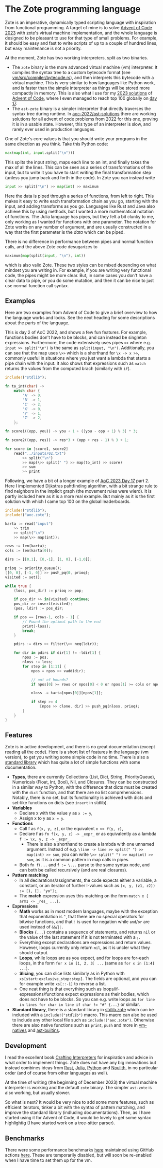 # The Zote programming language

Zote is an imperative, dynamically typed scripting language with inspiration from functional programming. A target of mine is to solve [Advent of Code 2023](https://adventofcode.com/) with zote's virtual machine implementation, and the whole language is designed to be pleasant to use for that type of small problems. For example, it should be easy and fast to write scripts of up to a couple of hundred lines, but easy maintenance is not a priority.

At the moment, Zote has two working interpreters, split as two binaries.
- The `zote` binary is the more advanced virtual machine (vm) interpreter. It compiles the syntax tree to a custom bytecode format (see [vm/src/compiler/bytecode.rs](vm/src/compiler/bytecode.rs)), and then interprets this bytecode with a virtual machine. This is very similar to how languages like Python work, and is faster than the simple interpreter as things will be stored more compactly in memory. This is also what I use for my [2023 solutions](https://github.com/KvGeijer/advent-of-zote-2023) of [Advent of Code](https://adventofcode.com/), where I even managed to reach top 100 globally on [day 17](https://adventofcode.com/2023/day/17).
- The `ast-zote` binary is a simpler interpreter that directly traverses the syntax tree during runtime. In [aoc-2022/ast-solutions](./aoc-2022/ast-solutions) there are working solutions for all advent of code problems from 2022 for this one, proving it is in a usable state. However, this type of an interpreter is slow, and rarely ever used in production languages.

One of Zote's core values is that you should write your programs in the same direction as you think. Take this Python code:
``` python
max(map(int, input.split("\n")))
```
This splits the input string, maps each line to an int, and finally takes the max of all the lines. This can be seen as a series of transformations of the input, but to write it you have to start writing the final transformation step (unless you jump back and forth in the code). In Zote you can instead write

``` python
input >> split("\n") >> map(int) >> maximum
```

Here the data is piped through a series of functions, from left to right. This makes it easy to write each transformation chain as you go, starting with the input, and adding transforms as you go. Languages like Rust and Java also achieve this by using methods, but I wanted a more mathematical notation of functions. The Julia language has pipes, but they felt a bit clunky to me, only working as I wanted for functions with one parameter. The notation for Zote works on any number of argument, and are usually constructed in a way that the first parameter is the _data_ which can be piped.

There is no difference in performance between pipes and normal function calls, and the above Zote code desugarizes to
```python
maximum(map(split(input, "\n"), int))
```
which is also valid Zote. These two styles can be mixed depending on what mindset you are writing in. For example, if you are writing very functional code, the pipes might be more clear. But, in some cases you don't have a clear data to pipe, or you do some mutation, and then it can be nice to just use normal function call syntax.

## Examples

Here are two examples from Advent of Code to give a brief overview to how the language works and looks. See the next heading for some descriptions about the parts of the language.

This is day 2 of AoC 2022, and shows a few fun features. For example, functions bodies don't have to be blocks, and can instead be singleton expressions. Furthermore, the code extensively uses pipes `>>` where e.g. `input >> split("\n")` is the same as `split(input, "\n")`. Additionally, you can see that the map uses `\>>` which is a shorthand for `\x -> x >>`, commonly useful in situations where you just want a lambda that starts a pipe chain with the input. It also shows that expressions such as `match` returns the values from the computed brach (similarly with `if`).

``` rust
include!("stdlib");

fn to_int(char) ->
	match char {
		'A' -> 0,
		'B' -> 1,
		'C' -> 2,
		'X' -> 0,
		'Y' -> 1,
		'Z' -> 2,
	};

fn score1((opp, you)) -> you + 1 + ((you - opp + 1) % 3) * 3;

fn score2((opp, res)) -> res*3 + (opp + res - 1) % 3 + 1;

for score in [score1, score2]
	read("../inputs/02.txt")
		>> split("\n")
		>> map(\>> split(" ") >> map(to_int) >> score)
		>> sum
		>> print
```

Following, we have a bit of a longer example of [AoC 2023 Day 17](https://adventofcode.com/2023/day/17) part 2. Here I implemented Dijkstras pahtfinding algorithm, with a bit strange rule to find neighbors in the implicit graph (the movement rules were wierd). It is partly included here as it is a more real example. But mainly as it is the first solution with which I came top 100 on the global leaderboards.

``` rust
include!("stdlib");
include!("aoc.zote");

karta := read("input")
	>> trim
	>> split("\n")
	>> map(\>> map(int));

rows := len(karta);
cols := len(karta[0]);

dirs := [[0,1], [0,-1], [1, 0], [-1,0]];

prioq := priority_queue();
[[0, 0], [-1, 0]] >> push_pq(0, prioq);
visited := set();

while true {
	(loss, pos_dir) := prioq >> pop;

	if pos_dir >> in(visited) continue;
	pos_dir >> insert(visited);
	(pos, ldir) := pos_dir;

	if pos == [rows-1, cols - 1] {
		// Found the optimal path to the end
		print(-loss);
		break;
	}

	pdirs := dirs >> filter(\>> neq(ldir));

	for dir in pdirs if dir[1] != -ldir[1] {
		npos := pos;
		nloss := loss;
		for step in [1:11] {
			npos = npos >> vadd(dir);

			// out of bounds?
			if npos[0] >= rows or npos[0] < 0 or npos[1] >= cols or npos[1] < 0 break;

			nloss -= karta[npos[0]][npos[1]];

			if step >= 4
				[npos >> clone, dir] >> push_pq(nloss, prioq);
		}
	}
}
```

## Features

Zote is in active development, and there is no great documentation (except reading all the code). Here is a short list of features in the language (vm version), to get you writing some simple code in no time. There is also a [standard library](vm/stdlib.zote) which has quite a lot of simple functions with some documentation.

* **Types**, there are currently Collections (List, Dict, String, PriorityQueue), Numericals (Float, Int, Bool), Nil, and Closures. They can be constructed in a similar way to Python, with the difference that dicts must be created with the `dict` function, and that there are no list comprehensions. Notably, there is no set, but its functionality is achieved with dicts and set-like functions on dicts (see `insert` in stdlib).
* **Variables**
  * Declare x with the value y as `x := y`,
  * Assign x to y as `x = y`.
* **Functions**
  * Call f as `f(x, y, z)`, or the equivalent `x >> f(y, z)`,
  * Declare f as `fn f(x, y, z) -> _expr_` or as equivalently as a lambda `f := \x, y, z -> _expr_`.
    * There is also a shorthand to create a lambda with one unnamed argument. Instead of e.g. `\line -> line >> split(" ") >> map(int) >> sum`, you can write `\>> split(" ") >> map(int) >> sum`, as it is a common pattern in map calls in pipes.
  * Both `fn f(...` and `f := \...` parse to the same syntax node, and can both be called recursively (and are real closures).
* **Pattern matching**
  * In all declarations/assignments, the code expects either a variable, a constant, or an iterator of further l-values such as `(x, y, (z1, z2)) := [1, [], "yo"];`,
  * The **match** expression uses this matching on the form `match x { arm1 -> _res_ ...}`.
* **Expressions**
  * **Math** works as in most modern languages, maybe with the exception that exponentiation is `^`, that there are no special operators for bitwise functions, and that `!` is used for negation while `and`/`or` are used instead of `&&`/`||`.
  * **Blocks** `{...}` contains a sequence of statements, and returns `nil` or the value of the last statement if it is not terminated with a `;`.
  * Everything except declarations are expressions and return values. However, loops currently only return `nil`, as it is uncler what they should output.
  * **Loops**, while loops are as you expect, and for loops are for-each loops, in the form `for x in [1, 2, 3] ...` (same as `for x in [1:4] ...`).
  * **Slicing**, you can slice lists similarly as in Python with `xs[start:exclusive_stop:step]`. The fields are optional, and you can for example write `xs[::-1]` to reverse a list.
  * One neat thing is that everything such as loops/if-expressions/functions expect expressions as their bodies, which does not have to be blocks. So you can e.g. write loops as `for line in lines for char in line if char != "#" {...}` or similar.
* **Standard library**, there is a standard library in [stdlib.zote](vm/stdlib.zote) which can be included with a `include!("stdlib")` macro. This macro can also be used to include any other local file such as `include!("aoc.zote")`. Otherwise there are also native functions such as `print`, `push` and more in [vm-natives](vm/src/value/builtins/natives.rs) and [ast-builtins](ast_interpreter/src/functions/builtins.rs).


## Development

I read the excellent book [Crafting Interpreters](craftinginterpreters.com) for inspiration and advice in what order to implement things. Zote does not have any big innovations but instead combines ideas from [Rust](https://www.rust-lang.org/), [Julia](https://julialang.org/), [Python](https://www.python.org/) and [Noulith](https://github.com/betaveros/noulith), in no particular order (and of course from other languages as well).

At the time of writing (the beginning of December 2023) the virtual machine interpreter is working and the default `zote` binary. The simpler `ast-zote` is also working, but usually slower.

So what is next? It would be very nice to add some more features, such as efficient iterators, tinker a bit with the syntax of pattern matching, and improve the standard library (indluding documentations). Then, as I have started using it for Advent of Code, it would be lovely to get some syntax highlightig (I have started work on a tree-sitter parser).

## Benchmarks

There were some performance benchmarks [here](./benches) maintained using GitHub actions [here](https://kvgeijer.github.io/zote/dev/bench/). These are temporarily disabled, but will soon be re-enabled when I have time to set them up for the vm.
